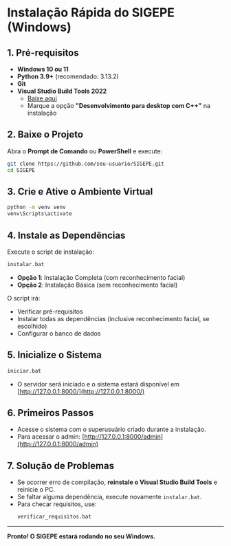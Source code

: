 # Instalação Rápida do SIGEPE (Windows)

## 1. Pré-requisitos

- **Windows 10 ou 11**
- **Python 3.9+** (recomendado: 3.13.2)
- **Git**
- **Visual Studio Build Tools 2022**  
  - [Baixe aqui](https://visualstudio.microsoft.com/visual-cpp-build-tools/)
  - Marque a opção **"Desenvolvimento para desktop com C++"** na instalação

## 2. Baixe o Projeto

Abra o **Prompt de Comando** ou **PowerShell** e execute:

```sh
git clone https://github.com/seu-usuario/SIGEPE.git
cd SIGEPE
```

## 3. Crie e Ative o Ambiente Virtual

```sh
python -m venv venv
venv\Scripts\activate
```

## 4. Instale as Dependências

Execute o script de instalação:

```sh
instalar.bat
```

- **Opção 1**: Instalação Completa (com reconhecimento facial)
- **Opção 2**: Instalação Básica (sem reconhecimento facial)

O script irá:
- Verificar pré-requisitos
- Instalar todas as dependências (inclusive reconhecimento facial, se escolhido)
- Configurar o banco de dados

## 5. Inicialize o Sistema

```sh
iniciar.bat
```

- O servidor será iniciado e o sistema estará disponível em [http://127.0.0.1:8000/](http://127.0.0.1:8000/)

## 6. Primeiros Passos

- Acesse o sistema com o superusuário criado durante a instalação.
- Para acessar o admin: [http://127.0.0.1:8000/admin](http://127.0.0.1:8000/admin)

## 7. Solução de Problemas

- Se ocorrer erro de compilação, **reinstale o Visual Studio Build Tools** e reinicie o PC.
- Se faltar alguma dependência, execute novamente `instalar.bat`.
- Para checar requisitos, use:  
  ```sh
  verificar_requisitos.bat
  ```

---

**Pronto! O SIGEPE estará rodando no seu Windows.**
